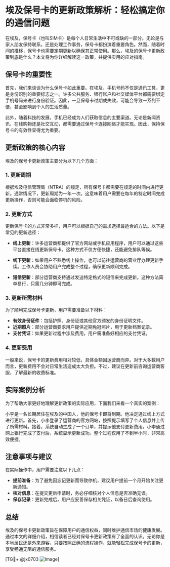 # 埃及保号卡的更新政策解析：轻松搞定你的通信问题

在埃及，保号卡（也叫SIM卡）是每个人日常生活中不可或缺的一部分。无论是与家人朋友保持联系，还是处理工作事务，保号卡都扮演着重要角色。然而，随着时间的推移，保号卡也需要定期更新以确保其正常使用。那么，埃及的保号卡更新政策到底是什么？本文将为你详细解读这一政策，并提供实用的应对指南。

## 保号卡的重要性

首先，我们来谈谈为什么保号卡如此重要。在埃及，手机号码不仅是通讯工具，更是身份识别的重要标志之一。许多公共服务、银行账户和社交媒体平台都需要绑定手机号码来进行身份验证。因此，一旦保号卡过期或失效，可能会导致一系列不便，甚至影响到个人的生活质量。

此外，随着科技的发展，手机已经成为人们获取信息的主要渠道。无论是新闻资讯、在线购物还是社交互动，都需要通过保号卡连接网络才能实现。因此，保持保号卡的有效性显得尤为重要。

## 更新政策的核心内容

埃及的保号卡更新政策主要分为以下几个方面：

### 1. 更新周期

根据埃及电信管理局（NTRA）的规定，所有保号卡都需要在规定的时间内进行更新。通常情况下，更新周期为一年一次。这意味着用户需要在每年的特定时间完成更新操作，否则可能会面临停机的风险。

### 2. 更新方式

更新保号卡的方式非常多样，用户可以根据自己的需求选择最适合的方法。以下是常见的更新途径：

- **线上更新**：许多运营商都提供了官方网站或手机应用程序，用户可以通过这些平台直接在线更新保号卡。这种方式不仅方便快捷，还能避免排队等候。
  
- **线下更新**：如果用户不熟悉线上操作，也可以前往运营商的营业厅办理更新手续。工作人员会协助用户完成整个过程，确保更新顺利完成。

- **短信更新**：部分运营商支持通过发送特定格式的短信来完成更新。这种方法简单易行，只需几分钟即可完成。

### 3. 更新所需材料

为了顺利完成保号卡更新，用户需要准备以下材料：

- **有效身份证件**：包括护照、身份证或其他官方颁发的身份证明文件。
- **近期照片**：部分运营商要求用户提供近期免冠照片，用于更新档案记录。
- **支付凭证**：如果更新过程中涉及费用，用户需准备好相应的支付凭证。

### 4. 更新费用

一般来说，保号卡的更新费用相对较低，具体金额因运营商而异。对于大多数用户而言，更新费用不会对日常生活造成太大负担。不过，建议在更新前咨询运营商客服，了解最新的收费标准。

## 实际案例分析

为了帮助大家更好地理解更新政策的实际应用，下面我们来看一个真实的案例：

小李是一名长期居住在埃及的中国人，他的保号卡即将到期。他决定通过线上方式进行更新。首先，小李登录了运营商的官方网站，按照提示填写了个人信息并上传了所需材料。接着，系统自动生成了一个订单，并提示他支付更新费用。小李通过网上银行完成了支付后，系统显示更新成功。整个过程仅用了不到半小时，非常高效便捷。

## 注意事项与建议

在实际操作中，用户需要注意以下几点：

- **提前准备**：为了避免因忘记更新而导致停机，建议用户提前一个月开始关注更新通知。
- **核对信息**：在提交更新申请时，务必仔细核对个人信息是否准确无误。
- **保存记录**：更新完成后，用户应妥善保存相关凭证，以备日后查询使用。

## 总结

埃及的保号卡更新政策旨在保障用户的通信权益，同时维护通信市场的健康发展。通过本文的详细介绍，相信读者已经对保号卡更新政策有了全面的认识。无论你是本地居民还是外来游客，只要按照正确的流程操作，就能轻松完成保号卡的更新，享受畅通无阻的通信服务。

[TG💪+ @jx0703 ![Image](https://github.com/user-attachments/assets/dbca1d08-cadb-493c-b0ec-ad6f7a83f270)]